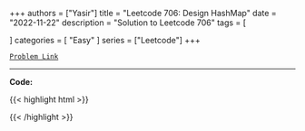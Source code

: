 
+++
authors = ["Yasir"]
title = "Leetcode 706: Design HashMap"
date = "2022-11-22"
description = "Solution to Leetcode 706"
tags = [
    
]
categories = [
    "Easy"
]
series = ["Leetcode"]
+++



[`Problem Link`](https://leetcode.com/problems/design-hashmap/description/)

---

**Code:**

{{< highlight html >}}

{{< /highlight >}}

